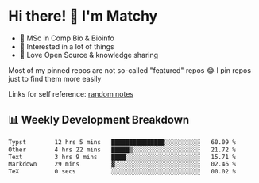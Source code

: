 # Hi there! 👋 I'm Matchy

- 🧬 MSc in Comp Bio & Bioinfo
- 🎈 Interested in a lot of things
- 💜 Love Open Source & knowledge sharing

Most of my pinned repos are not so-called "featured" repos 😂 I pin repos just to find them more easily

Links for self reference: [random notes](https://matchy233.github.io/random-notes)

## 📊 Weekly Development Breakdown

<!--START_SECTION:waka-->

```txt
Typst        12 hrs 5 mins   ███████████████░░░░░░░░░░   60.09 %
Other        4 hrs 22 mins   █████▒░░░░░░░░░░░░░░░░░░░   21.72 %
Text         3 hrs 9 mins    ████░░░░░░░░░░░░░░░░░░░░░   15.71 %
Markdown     29 mins         ▓░░░░░░░░░░░░░░░░░░░░░░░░   02.46 %
TeX          0 secs          ░░░░░░░░░░░░░░░░░░░░░░░░░   00.02 %
```

<!--END_SECTION:waka-->
